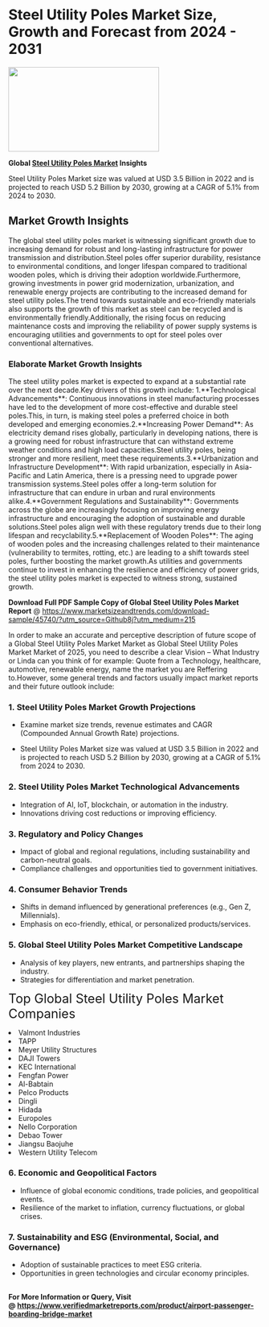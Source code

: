 <H1>Steel Utility Poles Market Size, Growth and Forecast from 2024 - 2031</H1><img class="aligncenter size-medium wp-image-584254" src="https://thirdeyenews.in/wp-content/uploads/2024/09/Global-Market-Research-300x168.jpeg" alt="" width="300" height="168" /><p><strong>Global&nbsp;<a href="https://www.marketsizeandtrends.com/download-sample/45740/?utm_source=Github8j?utm_medium=215">Steel Utility Poles Market</a> Insights</strong></p><p>Steel Utility Poles Market size was valued at USD 3.5 Billion in 2022 and is projected to reach USD 5.2 Billion by 2030, growing at a CAGR of 5.1% from 2024 to 2030.</p><p><h2>Market Growth Insights</h2> The global steel utility poles market is witnessing significant growth due to increasing demand for robust and long-lasting infrastructure for power transmission and distribution.Steel poles offer superior durability, resistance to environmental conditions, and longer lifespan compared to traditional wooden poles, which is driving their adoption worldwide.Furthermore, growing investments in power grid modernization, urbanization, and renewable energy projects are contributing to the increased demand for steel utility poles.The trend towards sustainable and eco-friendly materials also supports the growth of this market as steel can be recycled and is environmentally friendly.Additionally, the rising focus on reducing maintenance costs and improving the reliability of power supply systems is encouraging utilities and governments to opt for steel poles over conventional alternatives. <h3>Elaborate Market Growth Insights</h3> The steel utility poles market is expected to expand at a substantial rate over the next decade.Key drivers of this growth include: 1.**Technological Advancements**: Continuous innovations in steel manufacturing processes have led to the development of more cost-effective and durable steel poles.This, in turn, is making steel poles a preferred choice in both developed and emerging economies.2.**Increasing Power Demand**: As electricity demand rises globally, particularly in developing nations, there is a growing need for robust infrastructure that can withstand extreme weather conditions and high load capacities.Steel utility poles, being stronger and more resilient, meet these requirements.3.**Urbanization and Infrastructure Development**: With rapid urbanization, especially in Asia-Pacific and Latin America, there is a pressing need to upgrade power transmission systems.Steel poles offer a long-term solution for infrastructure that can endure in urban and rural environments alike.4.**Government Regulations and Sustainability**: Governments across the globe are increasingly focusing on improving energy infrastructure and encouraging the adoption of sustainable and durable solutions.Steel poles align well with these regulatory trends due to their long lifespan and recyclability.5.**Replacement of Wooden Poles**: The aging of wooden poles and the increasing challenges related to their maintenance (vulnerability to termites, rotting, etc.) are leading to a shift towards steel poles, further boosting the market growth.As utilities and governments continue to invest in enhancing the resilience and efficiency of power grids, the steel utility poles market is expected to witness strong, sustained growth.</p><p><span class=""><strong>Download Full PDF Sample Copy of Global Steel Utility Poles Market Report</strong> @ <a href="https://www.marketsizeandtrends.com/download-sample/45740/?utm_source=Github8j?utm_medium=215" target="_blank">https://www.marketsizeandtrends.com/download-sample/45740/?utm_source=Github8j?utm_medium=215</a></span></p><p>In order to make an accurate and perceptive description of future scope of a Global&nbsp;Steel Utility Poles Market Market as Global&nbsp;Steel Utility Poles Market Market of 2025, you need to describe a clear Vision &ndash; What Industry or Linda can you think of for example: Quote from a Technology, healthcare, automotive, renewable energy, name the market you are Reffering to.However, some general trends and factors usually impact market reports and their future outlook include:</p><h3>1.&nbsp;<strong>Steel Utility Poles Market Growth Projections</strong></h3><ul><li>Examine market size trends, revenue estimates and CAGR (Compounded Annual Growth Rate) projections.</li><li><p>Steel Utility Poles Market size was valued at USD 3.5 Billion in 2022 and is projected to reach USD 5.2 Billion by 2030, growing at a CAGR of 5.1% from 2024 to 2030.</p></li></ul><h3>2.&nbsp;<strong>Steel Utility Poles Market Technological Advancements</strong></h3><ul><li>Integration of AI, IoT, blockchain, or automation in the industry.</li><li>Innovations driving cost reductions or improving efficiency.</li></ul><h3>3.&nbsp;<strong>Regulatory and Policy Changes</strong></h3><ul><li>Impact of global and regional regulations, including sustainability and carbon-neutral goals.</li><li>Compliance challenges and opportunities tied to government initiatives.</li></ul><h3>4.&nbsp;<strong>Consumer Behavior Trends</strong></h3><ul><li>Shifts in demand influenced by generational preferences (e.g., Gen Z, Millennials).</li><li>Emphasis on eco-friendly, ethical, or personalized products/services.</li></ul><h3>5.&nbsp;<strong>Global Steel Utility Poles Market Competitive Landscape</strong></h3><ul><li>Analysis of key players, new entrants, and partnerships shaping the industry.</li><li>Strategies for differentiation and market penetration.</li></ul><p data-pm-slice="1 1 []"><span style="color: inherit; font-family: inherit; font-size: 25px;">Top Global Steel Utility Poles Market Companies</span></p><div class="" data-test-id=""><p><li>Valmont Industries</li><li> TAPP</li><li> Meyer Utility Structures</li><li> DAJI Towers</li><li> KEC International</li><li> Fengfan Power</li><li> Al-Babtain</li><li> Pelco Products</li><li> Dingli</li><li> Hidada</li><li> Europoles</li><li> Nello Corporation</li><li> Debao Tower</li><li> Jiangsu Baojuhe</li><li> Western Utility Telecom</li></p></div><h3>6.&nbsp;<strong>Economic and Geopolitical Factors</strong></h3><ul><li>Influence of global economic conditions, trade policies, and geopolitical events.</li><li>Resilience of the market to inflation, currency fluctuations, or global crises.</li></ul><h3>7.&nbsp;<strong>Sustainability and ESG (Environmental, Social, and Governance)</strong></h3><ul><li>Adoption of sustainable practices to meet ESG criteria.</li><li>Opportunities in green technologies and circular economy principles.</li></ul><h2><strong style="font-size: 14px;">For More Information or Query, Visit @&nbsp;</strong><a style="background-color: #ffffff; font-size: 14px;" href="https://www.marketsizeandtrends.com/report/steel-utility-poles-market/" target="_blank">https://www.verifiedmarketreports.com/product/airport-passenger-boarding-bridge-market</a></h2>